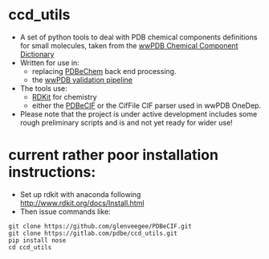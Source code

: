 # ccd_utils

* A set of python tools to deal with PDB chemical components definitions
  for small molecules, taken from the 
  [wwPDB Chemical Component Dictionary](https://www.wwpdb.org/data/ccd)
* Written for use in:
  * replacing [PDBeChem](http://www.ebi.ac.uk/pdbe-srv/pdbechem/) back end 
  processing.
  * the [wwPDB validation pipeline](https://www.wwpdb.org/validation/validation-reports)
* The tools use:
  * [RDKit](http://www.rdkit.org/) for chemistry
  * either the [PDBeCIF](https://github.com/glenveegee/PDBeCIF.git) 
  or the CifFile CIF parser used in wwPDB OneDep.
* Please note that the project is under active development includes some rough 
  preliminary scripts and is and not yet ready for wider use!

# current rather poor installation instructions:
* Set up rdkit with anaconda following http://www.rdkit.org/docs/Install.html
* Then issue commands like:
```
git clone https://github.com/glenveegee/PDBeCIF.git
git clone https://gitlab.com/pdbe/ccd_utils.git
pip install nose
cd ccd_utils
```








